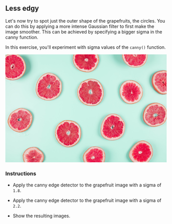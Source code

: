 ## Less edgy

Let's now try to spot just the outer shape of the grapefruits, the circles. You can do this by applying a more intense Gaussian filter to first make the image smoother. This can be achieved by specifying a bigger sigma in the canny function.

In this exercise, you'll experiment with sigma values of the `canny()` function.

![Grapefruits](../i/2.jpg)

<!-- Image preloaded as `grapefruit`. -->

<!-- The `show_image` has already been preloaded. -->

### Instructions

- Apply the canny edge detector to the grapefruit image with a sigma of `1.8`.

- Apply the canny edge detector to the grapefruit image with a sigma of `2.2`.

- Show the resulting images.
